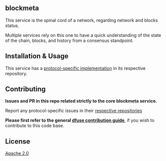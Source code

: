 blockmeta
---------

This service is the spinal cord of a network, regarding network and blocks status.

Multiple services rely on this one to have a quick understanding of
the state of the chain, blocks, and history from a consensus
standpoint.


## Installation & Usage

This service has a [protocol-specific implementation](https://github.com/dfuse-io/dfuse#protocols) in its respective repository.


## Contributing

**Issues and PR in this repo related strictly to the core blockmeta service.**

Report any protocol-specific issues in their
[respective repositories](https://github.com/dfuse-io/dfuse#protocols)

**Please first refer to the general
[dfuse contribution guide](https://github.com/dfuse-io/dfuse#contributing)**,
if you wish to contribute to this code base.


## License

[Apache 2.0](LICENSE)
